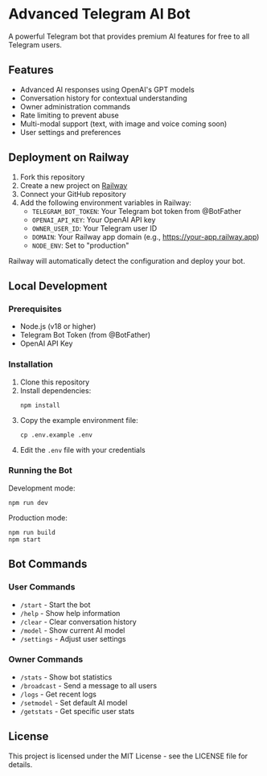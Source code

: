 # Advanced Telegram AI Bot

A powerful Telegram bot that provides premium AI features for free to all Telegram users.

## Features

- Advanced AI responses using OpenAI's GPT models
- Conversation history for contextual understanding
- Owner administration commands
- Rate limiting to prevent abuse
- Multi-modal support (text, with image and voice coming soon)
- User settings and preferences

## Deployment on Railway

1. Fork this repository
2. Create a new project on [Railway](https://railway.app)
3. Connect your GitHub repository
4. Add the following environment variables in Railway:
   - `TELEGRAM_BOT_TOKEN`: Your Telegram bot token from @BotFather
   - `OPENAI_API_KEY`: Your OpenAI API key
   - `OWNER_USER_ID`: Your Telegram user ID
   - `DOMAIN`: Your Railway app domain (e.g., https://your-app.railway.app)
   - `NODE_ENV`: Set to "production"

Railway will automatically detect the configuration and deploy your bot.

## Local Development

### Prerequisites

- Node.js (v18 or higher)
- Telegram Bot Token (from @BotFather)
- OpenAI API Key

### Installation

1. Clone this repository
2. Install dependencies:
   ```
   npm install
   ```
3. Copy the example environment file:
   ```
   cp .env.example .env
   ```
4. Edit the `.env` file with your credentials

### Running the Bot

Development mode:
```
npm run dev
```

Production mode:
```
npm run build
npm start
```

## Bot Commands

### User Commands

- `/start` - Start the bot
- `/help` - Show help information
- `/clear` - Clear conversation history
- `/model` - Show current AI model
- `/settings` - Adjust user settings

### Owner Commands

- `/stats` - Show bot statistics
- `/broadcast` - Send a message to all users
- `/logs` - Get recent logs
- `/setmodel` - Set default AI model
- `/getstats` - Get specific user stats

## License

This project is licensed under the MIT License - see the LICENSE file for details.
